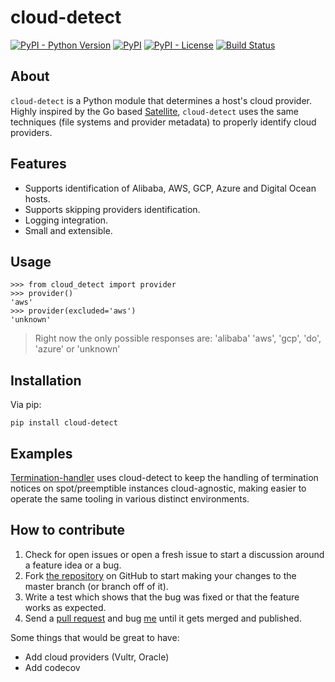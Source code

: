 # cloud-detect
[![PyPI - Python Version](https://img.shields.io/pypi/pyversions/cloud-detect.svg)](https://pypi.org/project/cloud-detect/)
[![PyPI](https://img.shields.io/pypi/v/cloud-detect.svg)](https://pypi.org/project/cloud-detect/)
[![PyPI - License](https://img.shields.io/pypi/l/cloud-detect.svg)](https://github.com/dgzlopes/cloud-detect/blob/master/LICENSE.md)
[![Build Status](https://travis-ci.org/dgzlopes/cloud-detect.svg?branch=master)](https://travis-ci.org/dgzlopes/cloud-detect)

## About
`cloud-detect` is a Python module that determines a host's cloud provider. Highly inspired by the Go based [Satellite](https://github.com/banzaicloud/satellite), `cloud-detect` uses the same techniques (file systems and provider metadata) to properly identify cloud providers.

## Features
- Supports identification of Alibaba, AWS, GCP, Azure and Digital Ocean hosts.
- Supports skipping providers identification.
- Logging integration.
- Small and extensible.

## Usage

```
>>> from cloud_detect import provider
>>> provider()
'aws'
>>> provider(excluded='aws')
'unknown'
```
> Right now the only possible responses are: 'alibaba' 'aws', 'gcp', 'do', 'azure' or 'unknown'
## Installation
Via pip:
```
pip install cloud-detect
```

## Examples
[Termination-handler](https://github.com/dgzlopes/termination-handler) uses cloud-detect to keep the handling of termination notices on spot/preemptible instances cloud-agnostic, making easier to operate the same tooling in various distinct environments.

## How to contribute
1. Check for open issues or open a fresh issue to start a discussion around a feature idea or a bug.
2. Fork [the repository](https://github.com/dgzlopes/cloud-detect) on GitHub to start making your changes to the master branch (or branch off of it).
3. Write a test which shows that the bug was fixed or that the feature works as expected.
4. Send a [pull request](https://help.github.com/en/articles/creating-a-pull-request-from-a-fork) and bug [me](https://github.com/dgzlopes) until it gets merged and published.

Some things that would be great to have:
- Add cloud providers (Vultr, Oracle)
- Add codecov
